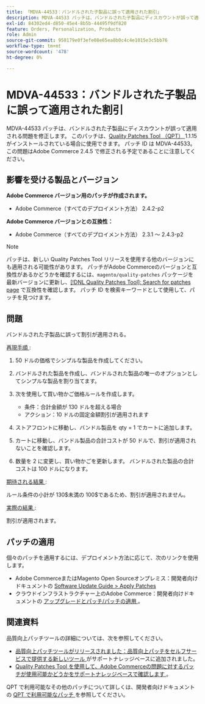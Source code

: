 ```yaml
---
title: 「MDVA-44533：バンドルされた子製品に誤って適用された割引」
description: MDVA-44533 パッチは、バンドルされた子製品にディスカウントが誤って適用される問題を修正します。 このパッチは、[Quality Patches Tool （QPT） ] （/help/announcements/adobe-commerce-announcements/magento-quality-patches-released-new-tool-to-self-serve-quality-patches.md） 1.1.15 がインストールされている場合に利用できます。 パッチ ID は MDVA-44533。 この問題はAdobe Commerce 2.4.5 で修正される予定であることに注意してください。
exl-id: 84302ed4-d850-45e4-8b5b-44495f9df820
feature: Orders, Personalization, Products
role: Admin
source-git-commit: 958179e0f3efe08e65ea8b0c4c4e1015e3c5bb76
workflow-type: tm+mt
source-wordcount: '478'
ht-degree: 0%

---
```


# MDVA-44533：バンドルされた子製品に誤って適用された割引

MDVA-44533 パッチは、バンドルされた子製品にディスカウントが誤って適用される問題を修正します。 このパッチは、[Quality Patches Tool （QPT） ](/help/announcements/adobe-commerce-announcements/magento-quality-patches-released-new-tool-to-self-serve-quality-patches.md)1.1.15 がインストールされている場合に使用できます。 パッチ ID は MDVA-44533。 この問題はAdobe Commerce 2.4.5 で修正される予定であることに注意してください。

## 影響を受ける製品とバージョン

**Adobe Commerce バージョン用のパッチが作成されます。**

* Adobe Commerce（すべてのデプロイメント方法） 2.4.2-p2

**Adobe Commerce バージョンとの互換性：**

* Adobe Commerce（すべてのデプロイメント方法） 2.3.1 ～ 2.4.3-p2

>[!NOTE]
>
>パッチは、新しい Quality Patches Tool リリースを使用する他のバージョンにも適用される可能性があります。 パッチがAdobe Commerceのバージョンと互換性があるかどうかを確認するには、`magento/quality-patches` パッケージを最新バージョンに更新し、[[!DNL Quality Patches Tool]: Search for patches page](https://devdocs.magento.com/quality-patches/tool.html#patch-grid) で互換性を確認します。 パッチ ID を検索キーワードとして使用して、パッチを見つけます。

## 問題

バンドルされた子製品に誤って割引が適用される。

<u> 再現手順 </u>:

1. 50 ドルの価格でシンプルな製品を作成してください。
1. バンドルされた製品を作成し、バンドルされた製品の唯一のオプションとしてシンプルな製品を割り当てます。
1. 次を使用して買い物かご価格ルールを作成します。

   * 条件：合計金額が 130 ドルを超える場合
   * アクション：10 ドルの固定金額割引が適用されます

1. ストアフロントに移動し、バンドル製品を qty = 1 でカートに追加します。
1. カートに移動し、バンドル製品の合計コストが 50 ドルで、割引が適用されないことを確認します。
1. 数量を 2 に変更し、買い物かごを更新します。 バンドルされた製品の合計コストは 100 ドルになります。

<u> 期待される結果 </u>:

ルール条件の小計が 130\$未満の 100\$であるため、割引が適用されません。

<u> 実際の結果 </u>:

割引が適用されます。

## パッチの適用

個々のパッチを適用するには、デプロイメント方法に応じて、次のリンクを使用します。

* Adobe CommerceまたはMagento Open Sourceオンプレミス：開発者向けドキュメントの [Software Update Guide > Apply Patches](https://devdocs.magento.com/guides/v2.4/comp-mgr/patching/mqp.html)
* クラウドインフラストラクチャー上のAdobe Commerce：開発者向けドキュメントの [ アップグレードとパッチ/パッチの適用 ](https://devdocs.magento.com/cloud/project/project-patch.html)。

## 関連資料

品質向上パッチツールの詳細については、次を参照してください。

* [ 品質向上パッチツールがリリースされました：品質向上パッチをセルフサービスで提供する新しいツール ](/help/announcements/adobe-commerce-announcements/magento-quality-patches-released-new-tool-to-self-serve-quality-patches.md) がサポートナレッジベースに追加されました。
* [Quality Patches Tool を使用して、Adobe Commerceの問題に対するパッチが使用可能かどうかをサポートナレッジベースで確認します ](/help/support-tools/patches-available-in-qpt-tool/check-patch-for-magento-issue-with-magento-quality-patches.md)。

QPT で利用可能なその他のパッチについて詳しくは、開発者向けドキュメントの [QPT で利用可能なパッチ ](https://devdocs.magento.com/quality-patches/tool.html#patch-grid) を参照してください。
